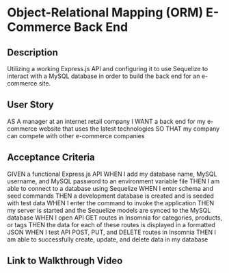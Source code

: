 # Object-Relational Mapping (ORM) E-Commerce Back End 

<h2>Description</h2>
Utilizing a working Express.js API and configuring it to use Sequelize to interact with a MySQL database in order to build the back end for an e-commerce site. 

<h2>User Story</h2>
AS A manager at an internet retail company
I WANT a back end for my e-commerce website that uses the latest technologies
SO THAT my company can compete with other e-commerce companies

<h2>Acceptance Criteria</h2>
GIVEN a functional Express.js API
WHEN I add my database name, MySQL username, and MySQL password to an environment variable file
THEN I am able to connect to a database using Sequelize
WHEN I enter schema and seed commands
THEN a development database is created and is seeded with test data
WHEN I enter the command to invoke the application
THEN my server is started and the Sequelize models are synced to the MySQL database
WHEN I open API GET routes in Insomnia for categories, products, or tags
THEN the data for each of these routes is displayed in a formatted JSON
WHEN I test API POST, PUT, and DELETE routes in Insomnia
THEN I am able to successfully create, update, and delete data in my database

<h2> Link to Walkthrough Video </h2>